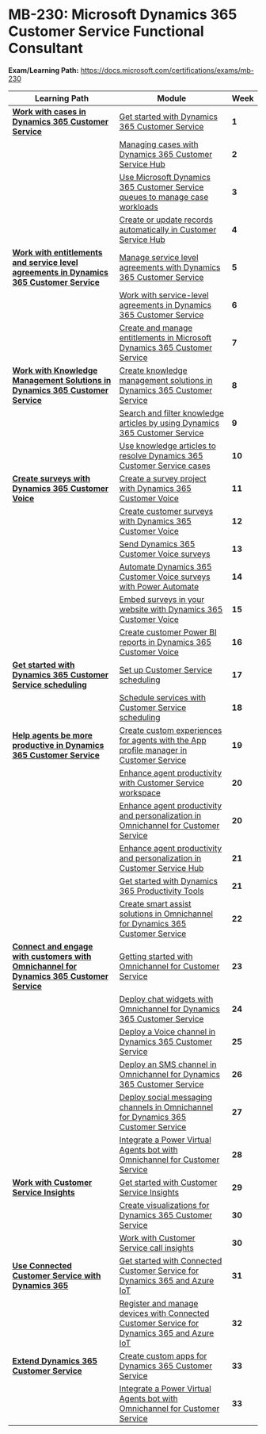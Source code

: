 # MB-230: Microsoft Dynamics 365 Customer Service Functional Consultant

**Exam/Learning Path:** https://docs.microsoft.com/certifications/exams/mb-230

| **Learning Path** | **Module** | **Week** |
|-|-|-|
|**[Work with cases in Dynamics 365 Customer Service](https://docs.microsoft.com/learn/paths/work-with-cases-in-dynamics-365-for-customer-service/)**| [Get started with Dynamics 365 Customer Service](https://docs.microsoft.com/learn/modules/get-started-with-dynamics-365-for-customer-service/) | **1** 
| | [Managing cases with Dynamics 365 Customer Service Hub](https://docs.microsoft.com/learn/modules/managing-cases-with-dynamics-365/) | **2** 
| | [Use Microsoft Dynamics 365 Customer Service queues to manage case workloads](https://docs.microsoft.com/learn/modules/using-dynamics-365-queues-to-manage-case-workloads/) | **3** 
| | [Create or update records automatically in Customer Service Hub](https://docs.microsoft.com/learn/modules/auto-create-records-hub/) | **4** 
|**[Work with entitlements and service level agreements in Dynamics 365 Customer Service](https://docs.microsoft.com/learn/paths/work-with-entitlements-and-slas-in-microsoft-dynamics-365-for-customer-service/)**| [Manage service level agreements with Dynamics 365 Customer Service](https://docs.microsoft.com/learn/modules/dynamics-365-service-level-agreements/) | **5** 
| | [Work with service-level agreements in Dynamics 365 Customer Service](https://docs.microsoft.com/learn/modules/service-level-agreements/) | **6** 
| | [Create and manage entitlements in Microsoft Dynamics 365 Customer Service](https://docs.microsoft.com/learn/modules/creating-and-managing-entitlements-in-dynamics-365/) | **7** 
|**[Work with Knowledge Management Solutions in Dynamics 365 Customer Service](https://docs.microsoft.com/learn/paths/work-with-knowledge-management-solutions-in-microsoft-dynamics-365-for-customer-service/)**| [Create knowledge management solutions in Dynamics 365 Customer Service](https://docs.microsoft.com/learn/modules/creating-and-designing-knowledge-management-solutions/) | **8** 
| | [Search and filter knowledge articles by using Dynamics 365 Customer Service](https://docs.microsoft.com/learn/modules/search-filter-knowledge-articles/) | **9** 
| | [Use knowledge articles to resolve Dynamics 365 Customer Service cases](https://docs.microsoft.com/learn/modules/consuming-knowledge-articles-for-case-resolutions/) | **10** 
|**[Create surveys with Dynamics 365 Customer Voice](https://docs.microsoft.com/learn/paths/create-surveys/)**| [Create a survey project with Dynamics 365 Customer Voice](https://docs.microsoft.com/learn/modules/work-customer-voice-projects/) | **11** 
| | [Create customer surveys with Dynamics 365 Customer Voice](https://docs.microsoft.com/learn/modules/create-customer-voice-surveys/) | **12** 
| | [Send Dynamics 365 Customer Voice surveys](https://docs.microsoft.com/learn/modules/send-customer-voice-surveys/) | **13** 
| | [Automate Dynamics 365 Customer Voice surveys with Power Automate](https://docs.microsoft.com/learn/modules/automate-customer-voice-surveys/) | **14** 
| | [Embed surveys in your website with Dynamics 365 Customer Voice](https://docs.microsoft.com/learn/modules/embed-surveys/) | **15** 
| | [Create customer Power BI reports in Dynamics 365 Customer Voice](https://docs.microsoft.com/learn/modules/create-customer-power-bi-reports/) | **16** 
|**[Get started with Dynamics 365 Customer Service scheduling](https://docs.microsoft.com/learn/paths/get-started-customer-scheduling/)**| [Set up Customer Service scheduling](https://docs.microsoft.com/learn/modules/setup-customer-service-scheduling/) | **17** 
| | [Schedule services with Customer Service scheduling](https://docs.microsoft.com/learn/modules/schedule-customer-service-scheduling/) | **18** 
|**[Help agents be more productive in Dynamics 365 Customer Service](https://docs.microsoft.com/learn/paths/agents-help-customer-service/)**| [Create custom experiences for agents with the App profile manager in Customer Service](https://docs.microsoft.com/learn/modules/agents-app-profile-manager/) | **19** 
| | [Enhance agent productivity with Customer Service workspace](https://docs.microsoft.com/learn/modules/enhance-agent-productivity-customer-service-workspace/) | **20** 
| | [Enhance agent productivity and personalization in Omnichannel for Customer Service](https://docs.microsoft.com/learn/modules/agent-productivity-personalization-omnichannel/) | **20** 
| | [Enhance agent productivity and personalization in Customer Service Hub](https://docs.microsoft.com/learn/modules/agent-productivity/) | **21** 
| | [Get started with Dynamics 365 Productivity Tools](https://docs.microsoft.com/learn/modules/productivity-tools/) | **21** 
| | [Create smart assist solutions in Omnichannel for Dynamics 365 Customer Service](https://docs.microsoft.com/learn/modules/create-smart-assist-omnichannel/) | **22** 
|**[Connect and engage with customers with Omnichannel for Dynamics 365 Customer Service](https://docs.microsoft.com/learn/paths/work-customer-service-omnichannel/)**| [Getting started with Omnichannel for Customer Service](https://docs.microsoft.com/learn/modules/getting-started-omnichannel/) | **23** 
| | [Deploy chat widgets with Omnichannel for Dynamics 365 Customer Service](https://docs.microsoft.com/learn/modules/omnichannel-chat/) | **24** 
| | [Deploy a Voice channel in Dynamics 365 Customer Service](https://docs.microsoft.com/learn/modules/get-started-voice-channel/) | **25** 
| | [Deploy an SMS channel in Omnichannel for Dynamics 365 Customer Service](https://docs.microsoft.com/learn/modules/sms-channels/) | **26** 
| | [Deploy social messaging channels in Omnichannel for Dynamics 365 Customer Service](https://docs.microsoft.com/learn/modules/social-channels/) | **27** 
| | [Integrate a Power Virtual Agents bot with Omnichannel for Customer Service](https://docs.microsoft.com/learn/modules/omnichannel-power-virtual-agents/) | **28** 
|**[Work with Customer Service Insights](https://docs.microsoft.com/learn/paths/work-customer-service-insights/)**| [Get started with Customer Service Insights](https://docs.microsoft.com/learn/modules/get-started-customer-service-insights/) | **29** 
| | [Create visualizations for Dynamics 365 Customer Service](https://docs.microsoft.com/learn/modules/customer-service-visualizations/) | **30** 
| | [Work with Customer Service call insights](https://docs.microsoft.com/learn/modules/customer-service-call-insights/) | **30** 
|**[Use Connected Customer Service with Dynamics 365](https://docs.microsoft.com/learn/paths/use-connected-customer-service/)**| [Get started with Connected Customer Service for Dynamics 365 and Azure IoT](https://docs.microsoft.com/learn/modules/set-up-connected-customer-service/) | **31** 
| | [Register and manage devices with Connected Customer Service for Dynamics 365 and Azure IoT](https://docs.microsoft.com/learn/modules/connected-customer-service-devices/) | **32** 
|**[Extend Dynamics 365 Customer Service](https://docs.microsoft.com/learn/paths/extend-customer-service/)**| [Create custom apps for Dynamics 365 Customer Service](https://docs.microsoft.com/learn/modules/custom-apps-customer-service/) | **33** 
| | [Integrate a Power Virtual Agents bot with Omnichannel for Customer Service](https://docs.microsoft.com/learn/modules/omnichannel-power-virtual-agents/) | **33** 
